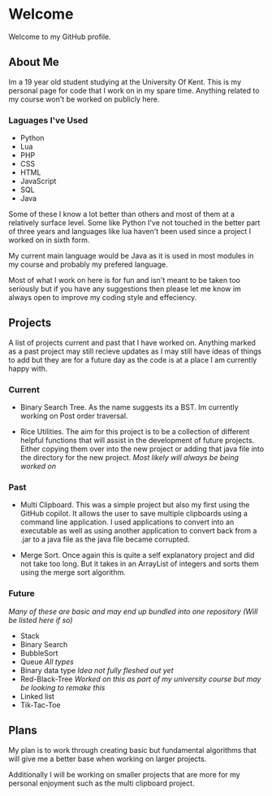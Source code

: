 # Welcome
Welcome to my GitHub profile.

## About Me
Im a 19 year old student studying at the University Of Kent. This is my personal page for code that I work on in my spare time. Anything related to my course won't be worked on publicly here.  

### Laguages I've Used
- Python
- Lua
- PHP
- CSS
- HTML
- JavaScript
- SQL
- Java

Some of these I know a lot better than others and most of them at a relatively surface level. Some like Python I've not touched in the better part of three years and languages like lua haven't been used since a project I worked on in sixth form.

My current main language would be Java as it is used in most modules in my course and probably my prefered language.

Most of what I work on here is for fun and isn't meant to be taken too seriously but if you have any suggestions then please let me know im always open to improve my coding style and effeciency.

## Projects
A list of projects current and past that I have worked on. Anything marked as a past project may still recieve updates as I may still have ideas of things to add but they are for a future day as the code is at a place I am currently happy with.

### Current
- Binary Search Tree. As the name suggests its a BST. Im currently working on Post order traversal.

- Rice Utilities. The aim for this project is to be a collection of different helpful functions that will assist in the development of future projects. Either copying them over into the new project or adding that java file into the directory for the new project. *Most likely will always be being worked on*

### Past
- Multi Clipboard. This was a simple project but also my first using the GitHub copilot. It allows the user to save multiple clipboards using a command line application. I used applications to convert into an executable as well as using another application to convert back from a .jar to a java file as the java file became corrupted.

- Merge Sort. Once again this is quite a self explanatory project and did not take too long. But it takes in an ArrayList of integers and sorts them using the merge sort algorithm.

### Future
*Many of these are basic and may end up bundled into one repository (Will be listed here if so)*
- Stack
- Binary Search
- BubbleSort
- Queue *All types*
- Binary data type *Idea not fully fleshed out yet*
- Red-Black-Tree *Worked on this as part of my university course but may be looking to remake this*
- Linked list
- Tik-Tac-Toe


## Plans
My plan is to work through creating basic but fundamental algorithms that will give me a better base when working on larger projects.

Additionally I will be working on smaller projects that are more for my personal enjoyment such as the multi clipboard project.
